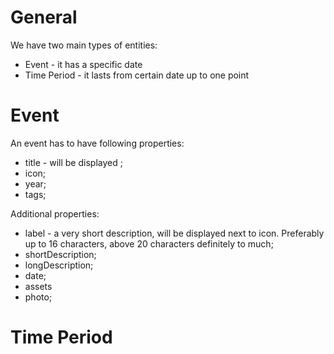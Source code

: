 # General

We have two main types of entities:
* Event - it has a specific date
* Time Period - it lasts from certain date up to one point

# Event

An event has to have following properties:

* title - will be displayed ;
* icon;
* year;
* tags;

Additional properties:
* label - a very short description, will be displayed next to icon. Preferably up to 16 characters, above 20 characters definitely to much;
* shortDescription;
* longDescription;
* date;
* assets
* photo;

# Time Period